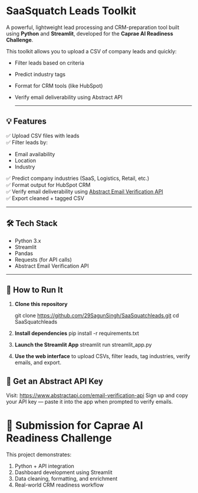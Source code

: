 # SaaSquatch Leads Toolkit

A powerful, lightweight lead processing and CRM-preparation tool built using **Python** and **Streamlit**, developed for the **Caprae AI Readiness Challenge**.

This toolkit allows you to upload a CSV of company leads and quickly:
- Filter leads based on criteria
- Predict industry tags
- Format for CRM tools (like HubSpot)
- Verify email deliverability using Abstract API

  ---

## 💡 Features

✅ Upload CSV files with leads  
✅ Filter leads by:
- Email availability
- Location
- Industry

✅ Predict company industries (SaaS, Logistics, Retail, etc.)  
✅ Format output for HubSpot CRM  
✅ Verify email deliverability using [Abstract Email Verification API](https://www.abstractapi.com/email-verification-api)  
✅ Export cleaned + tagged CSV

---

## 🛠️ Tech Stack

- Python 3.x
- Streamlit
- Pandas
- Requests (for API calls)
- Abstract Email Verification API

---

## 🚀 How to Run It

1. **Clone this repository**  
   
   git clone https://github.com/29SagunSingh/SaaSquatchleads.git
   cd SaaSquatchleads

2. **Install dependencies**
    pip install -r requirements.txt

3. **Launch the Streamlit App**
   streamlit run streamlit_app.py

4. **Use the web interface** to upload CSVs, filter leads, tag industries, verify emails, and export.

## 🔑 Get an Abstract API Key
Visit: https://www.abstractapi.com/email-verification-api
Sign up and copy your API key — paste it into the app when prompted to verify emails.

# 🏁 Submission for Caprae AI Readiness Challenge
This project demonstrates:
  1. Python + API integration
  2. Dashboard development using Streamlit
  3. Data cleaning, formatting, and enrichment
  4. Real-world CRM readiness workflow


